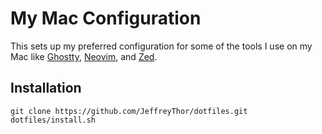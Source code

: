 # My Mac Configuration
This sets up my preferred configuration for some of the tools I use on my Mac like [Ghostty](https://github.com/ghostty-org/ghostty), [Neovim](https://github.com/neovim/neovim), and [Zed](https://github.com/zed-industries/zed).

## Installation
```
git clone https://github.com/JeffreyThor/dotfiles.git
dotfiles/install.sh
```
